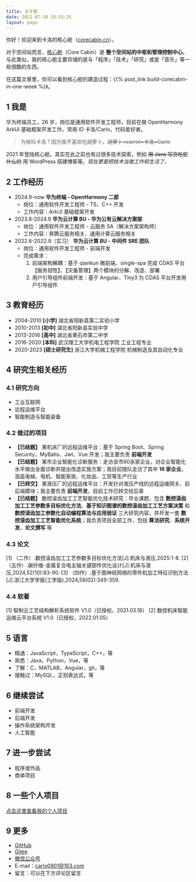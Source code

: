 ```yaml
---
title: 关于我
date: 2021-07-30 19:53:25
layout: page
---
```


你好！欢迎来到卡洛的核心舱（[corecabin.cn](https://corecabin.cn)）。

对于空间站而言，[核心舱](https://baike.baidu.com/item/%E5%A4%A9%E5%92%8C%E6%A0%B8%E5%BF%83%E8%88%B1)（Core Cabin）是 **整个空间站的中枢和管理控制中心**。与此类似，我的核心舱主要存储的是与「程序」「技术」「研究」或是「音乐」等一些很酷的东西。

在这篇文章里，你可以看到核心舱的建造过程：《{% post_link build-corecabin-in-one-week %}》。

## 1 我是

华为终端员工，26 岁，岗位是通用软件开发工程师，目前在做 OpenHarmony ArkUI 基础框架开发工作，常用 ID 卡洛/Carlo，代码爱好者。

> 为啥叫卡洛？因为我不喜欢吃胡萝卜。~~胡萝卜=carrot=卡洛=Carlo~~

2021 年登陆核心舱。其实在此之前也有过很多技术探索，例如 ~~用 Java 写贪吃蛇什么的~~ 用 WordPress 搭建博客等。*现在更是把技术当做工作和生活了。*

## 2 工作经历
- 2024.9-now **华为终端 - OpenHarmony 二部**
  - 岗位：通用软件开发工程师 - TS、C++ 开发
  - 工作内容：ArkUI 基础框架开发
- 2023.8-2024.9 **华为云计算 BU - 华为公有云解决方案部**
  - 岗位：通用软件开发工程师 - 云服务 SA（解决方案架构师）
  - 工作内容：昇腾云服务相关、通用计算云服务相关
- 2022.6-2022.9（实习） **华为云计算 BU - 中间件 SRE 团队**
  - 岗位：通用软件开发工程师 - 前端开发
  - 完成需求：
    1. 前端架构解耦：基于 qiankun 微前端、single-spa 完成 CDAS 平台【服务韧性】、【灾备管理】两个模块的分解、改造、部署
    2. 用户引导组件前端开发：基于 Angular、Tiny3 为 CDAS 平台开发用户引导组件

## 3 教育经历

- 2004-2010 **[小学]** 湖北省阳新县第二实验小学
- 2010-2013 **[初中]** 湖北省阳新县实验中学
- 2013-2016 **[高中]** 湖北省黄石市第二中学
- 2016-2020 **[本科]** 武汉理工大学机电工程学院 工业工程专业
- 2020-2023 **[硕士研究生]** 浙江大学机械工程学院 机械制造及其自动化专业

## 4 研究生相关经历

### 4.1 研究方向

- 工业互联网
- 远程运维平台
- 智能制造与智能装备

### 4.2 做过的项目

- **【已结题】** 某机床厂的远程运维平台：基于 Spring Boot、Spring Security、MyBatis、Jwt、Vue 开发；我主要负责 **前端开发**
- **【已结题】** 某市企业智能化诊断服务：走访该市60余家企业，对企业智能化水平做出全面诊断并提出改造实施方案；我目前随队走访了其中 **16 家企业**，涵盖电梯、电机、智能家居、化妆品、工贸等生产行业
- **【已转交】** 某液压厂的远程运维平台：开发针对液压产线的远程运维网关、前后端模块；我主要负责 **前端开发**，目前工作已转交给后辈
- **【已结题】** 数控滚齿加工工艺智能优化技术研究：毕业课题，包含 **数控滚齿加工工艺参数多目标优化方法**、**基于知识图谱的数控滚齿加工工艺方案决策** 和 **数控滚齿加工参数化自动编程算法与应用验证** 三大研究内容，并开发一套 **数控滚齿加工工艺智能优化系统**；我负责项目全部工作，包括 **算法研究**、**系统开发**、**论文撰写** 等

### 4.3 论文

[1] （二作）.数控滚齿加工工艺参数多目标优化方法[J].机床与液压,2025:1-8.
[2] （五作）.碳纤维-金属复合电主轴关键部件优化设计[J].机床与液压,2024,52(10):83-90.
[3] （四作）.基于图神经网络的零件机加工特征识别方法[J].浙江大学学报(工学版),2024,58(02):349-359.

### 4.4 软著

[1] 智制云工艺结构解析系统软件 V1.0（已授权，2021.03.18） 
[2] 数控机床智能运维云平台系统 V1.0（已授权，2022.01.05）

## 5 语言

- 精通：JavaScript，TypeScript，C++，等
- 熟悉：Java，Python，Vue，等
- 了解：C，MATLAB，Angular，git，等
- 接触过：MySQL，正则表达式，等

## 6 继续尝试

- 前端开发
- 后端开发
- 操作系统架构开发
- 人工智能

## 7 进一步尝试

- 程序或作品
- 商单项目

## 8 一些个人项目

[点击这里查看我的个人项目](/about/projects)

## 9 更多

- [GitHub](https://github.com/kaluojushi)
- [Gitee](https://gitee.com/kaluojushi)
- [微信公众号](/about/weixin_platform)
- E-mail：[carlo0901@163.com](mailto:carlo0901@163.com)
- 留言：可以在下方评论区留言
